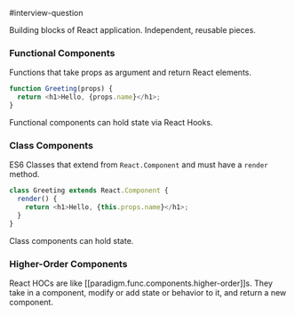 
#interview-question

Building blocks of React application. Independent, reusable pieces.

### Functional Components

Functions that take props as argument and return React elements.

```js
function Greeting(props) {
  return <h1>Hello, {props.name}</h1>;
}
```
Functional components can hold state via React Hooks.

### Class Components

ES6 Classes that extend from `React.Component` and must have a `render` method.

```js
class Greeting extends React.Component {
  render() {
    return <h1>Hello, {this.props.name}</h1>;
  }
}
```

Class components can hold state.

### Higher-Order Components

React HOCs are like [[paradigm.func.components.higher-order]]s. They take in a component, modify or add state or behavior to it, and return a new component.

